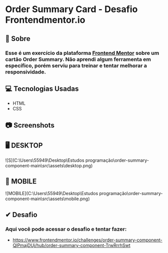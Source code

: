 # Order Summary Card - Desafio Frontendmentor.io

## 📄 Sobre

### Esse é um exercício da plataforma [Frontend Mentor](https://www.frontendmentor.io/) sobre um cartão Order Summary. Não aprendi algum ferramenta em específico, porém serviu para treinar e tentar melhorar a responsividade.

## 💻 Tecnologias Usadas

- HTML
- CSS

## :camera: Screenshots

## 	:desktop_computer: DESKTOP



![S](C:\Users\55949\Desktop\Estudos programação\order-summary-component-main\src\assets\desktop.png)

## 	:mobile_phone_off: MOBILE

![MOBILE](C:\Users\55949\Desktop\Estudos programação\order-summary-component-main\src\assets\mobile.png)

## ✔ Desafio

### Aqui você pode acessar o desafio e tentar fazer:

- https://www.frontendmentor.io/challenges/order-summary-component-QlPmajDUj/hub/order-summary-component-TrwRrrhSwt
